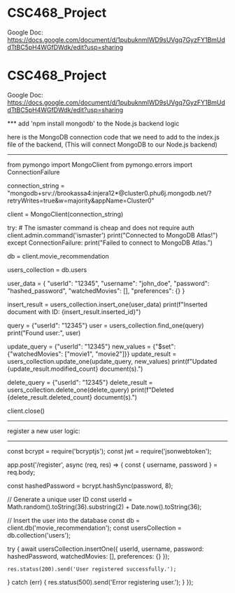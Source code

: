 # CSC468_Project

Google Doc: https://docs.google.com/document/d/1pubuknmIWD9sUVgq7GyzFY1BmUddTtBC5pH4WGfDWdk/edit?usp=sharing


# CSC468_Project

Google Doc: https://docs.google.com/document/d/1pubuknmIWD9sUVgq7GyzFY1BmUddTtBC5pH4WGfDWdk/edit?usp=sharing




*** add 'npm install mongodb' to the Node.js backend logic

here is the MongoDB connection code that we need to add to the index.js file of the backend,
(This will connect MongoDB to our Node.js backend)

******************************************************************************************************

from pymongo import MongoClient
from pymongo.errors import ConnectionFailure

connection_string = "mongodb+srv://brookassa4:injera12*@cluster0.phu6j.mongodb.net/?retryWrites=true&w=majority&appName=Cluster0"

client = MongoClient(connection_string)

try:
    # The ismaster command is cheap and does not require auth
    client.admin.command('ismaster')
    print("Connected to MongoDB Atlas!")
except ConnectionFailure:
    print("Failed to connect to MongoDB Atlas.")

db = client.movie_recommendation

users_collection = db.users

user_data = {
    "userId": "12345",
    "username": "john_doe",
    "password": "hashed_password",
    "watchedMovies": [],
    "preferences": {}
}

insert_result = users_collection.insert_one(user_data)
print(f"Inserted document with ID: {insert_result.inserted_id}")


query = {"userId": "12345"}
user = users_collection.find_one(query)
print("Found user:", user)


update_query = {"userId": "12345"}
new_values = {"$set": {"watchedMovies": ["movie1", "movie2"]}}
update_result = users_collection.update_one(update_query, new_values)
print(f"Updated {update_result.modified_count} document(s).")


delete_query = {"userId": "12345"}
delete_result = users_collection.delete_one(delete_query)
print(f"Deleted {delete_result.deleted_count} document(s).")


client.close()

******************************************************************************************************

register a new user logic:

******************************************************************************************************

const bcrypt = require('bcryptjs');
const jwt = require('jsonwebtoken');

app.post('/register', async (req, res) => {
  const { username, password } = req.body;

  
  const hashedPassword = bcrypt.hashSync(password, 8);

  // Generate a unique user ID
  const userId = Math.random().toString(36).substring(2) + Date.now().toString(36);

  // Insert the user into the database
  const db = client.db('movie_recommendation');
  const usersCollection = db.collection('users');

  try {
    await usersCollection.insertOne({
      userId,
      username,
      password: hashedPassword,
      watchedMovies: [],
      preferences: {}
    });

    res.status(200).send('User registered successfully.');
  } catch (err) {
    res.status(500).send('Error registering user.');
  }
});
